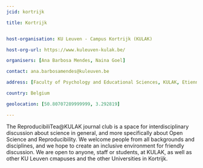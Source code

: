 ```yaml
---
jcid: kortrijk

title: Kortrijk


host-organisation: KU Leuven - Campus Kortrijk (KULAK)

host-org-url: https://www.kuleuven-kulak.be/

organisers: [Ana Barbosa Mendes, Naina Goel] 

contact: ana.barbosamendes@kuleuven.be

address: [Faculty of Psychology and Educational Sciences, KULAK, Etienne Sabbelaan 51, 8500, Kortrijk] 

country: Belgium

geolocation: [50.80707289999999, 3.292819]

---
```


The ReproducibiliTea@KULAK journal club is a space for interdisciplinary discussion about science in general, and more specifically about Open Science and Reproducibility. We welcome people from all backgrounds and disciplines, and we hope to create an inclusive environment for friendly discussion. We are open to anyone, staff or students, at KULAK, as well as other KU Leuven cmapuses and the other Universities in Kortrijk.
